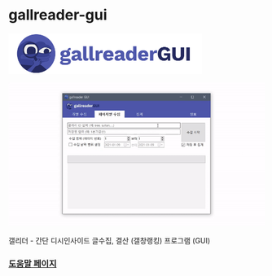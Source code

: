 # gallreader-gui
<img src="/gallreadergui_logo.png" height="80">

![capture](/capture.gif)

갤리더 - 간단 디시인사이드 글수집, 결산 (갤창랭킹) 프로그램 (GUI)

### [도움말 페이지](help)

